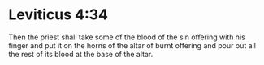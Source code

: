 # Leviticus 4:34

Then the priest shall take some of the blood of the sin offering with his finger and put it on the horns of the altar of burnt offering and pour out all the rest of its blood at the base of the altar.
